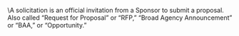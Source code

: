 \A solicitation is an official invitation from a Sponsor to submit a proposal.  Also called “Request for Proposal” or “RFP,” “Broad Agency Announcement” or “BAA,” or “Opportunity.”

